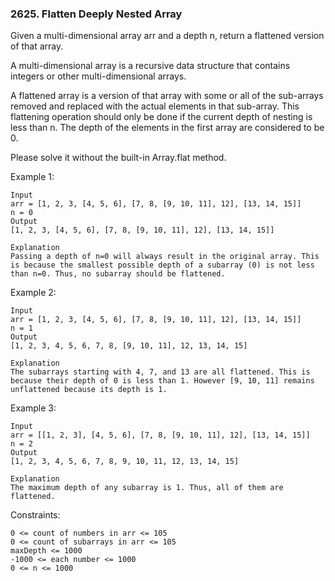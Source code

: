 ### 2625. Flatten Deeply Nested Array

Given a multi-dimensional array arr and a depth n, return a flattened version of that array.

A multi-dimensional array is a recursive data structure that contains integers or other multi-dimensional arrays.

A flattened array is a version of that array with some or all of the sub-arrays removed and replaced with the actual elements in that sub-array. This flattening operation should only be done if the current depth of nesting is less than n. The depth of the elements in the first array are considered to be 0.

Please solve it without the built-in Array.flat method.



Example 1:

    Input
    arr = [1, 2, 3, [4, 5, 6], [7, 8, [9, 10, 11], 12], [13, 14, 15]]
    n = 0
    Output
    [1, 2, 3, [4, 5, 6], [7, 8, [9, 10, 11], 12], [13, 14, 15]]

    Explanation
    Passing a depth of n=0 will always result in the original array. This is because the smallest possible depth of a subarray (0) is not less than n=0. Thus, no subarray should be flattened.

Example 2:

    Input
    arr = [1, 2, 3, [4, 5, 6], [7, 8, [9, 10, 11], 12], [13, 14, 15]]
    n = 1
    Output
    [1, 2, 3, 4, 5, 6, 7, 8, [9, 10, 11], 12, 13, 14, 15]

    Explanation
    The subarrays starting with 4, 7, and 13 are all flattened. This is because their depth of 0 is less than 1. However [9, 10, 11] remains unflattened because its depth is 1.

Example 3:

    Input
    arr = [[1, 2, 3], [4, 5, 6], [7, 8, [9, 10, 11], 12], [13, 14, 15]]
    n = 2
    Output
    [1, 2, 3, 4, 5, 6, 7, 8, 9, 10, 11, 12, 13, 14, 15]

    Explanation
    The maximum depth of any subarray is 1. Thus, all of them are flattened.



Constraints:

    0 <= count of numbers in arr <= 105
    0 <= count of subarrays in arr <= 105
    maxDepth <= 1000
    -1000 <= each number <= 1000
    0 <= n <= 1000
